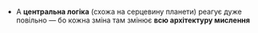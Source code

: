 * А **центральна логіка** (схожа на серцевину планети) реагує дуже повільно — бо кожна зміна там змінює **всю архітектуру мислення**